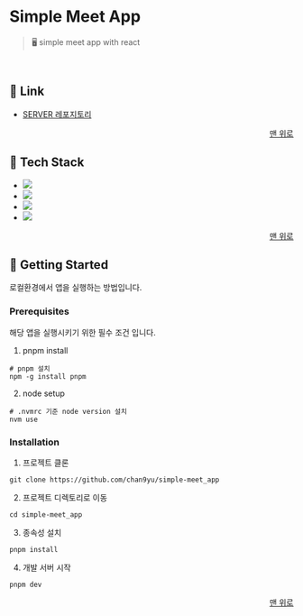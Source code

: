 <a name="readme-top"></a>

# Simple Meet App

> 🖥️ simple meet app with react

<br />

## 🔗 Link

- <a href="https://github.com/chan9yu/simple-meet_server" target="_blank" rel="noreferrer">SERVER 레포지토리</a>

<p align="right">
  <a href="#readme-top">맨 위로</a>
</p>

## 🔧 Tech Stack

- <img src="https://img.shields.io/badge/react-61DAFB?style=for-the-badge&logo=react&logoColor=white">
- <img src="https://img.shields.io/badge/typescript-3178C6?style=for-the-badge&logo=typescript&logoColor=white">
- <img src="https://img.shields.io/badge/socketdotio-010101?style=for-the-badge&logo=socketdotio&logoColor=white">
- <img src="https://img.shields.io/badge/pnpm-F69220?style=for-the-badge&logo=pnpm&logoColor=white">

<p align="right">
  <a href="#readme-top">맨 위로</a>
</p>

## 🚀 Getting Started

로컬환경에서 앱을 실행하는 방법입니다.

### Prerequisites

해당 앱을 실행시키기 위한 필수 조건 입니다.

1. pnpm install

```shell
# pnpm 설치
npm -g install pnpm
```

2. node setup

```shell
# .nvmrc 기준 node version 설치
nvm use
```

### Installation

1. 프로젝트 클론

```shell
git clone https://github.com/chan9yu/simple-meet_app
```

2. 프로젝트 디렉토리로 이동

```shell
cd simple-meet_app
```

3. 종속성 설치

```shell
pnpm install
```

4. 개발 서버 시작

```
pnpm dev
```

<p align="right">
  <a href="#readme-top">맨 위로</a>
</p>
